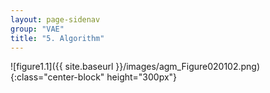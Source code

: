 ```yaml
---
layout: page-sidenav
group: "VAE"
title: "5. Algorithm"
---
```



![figure1.1]({{ site.baseurl }}/images/agm_Figure020102.png){:class="center-block" height="300px"}

